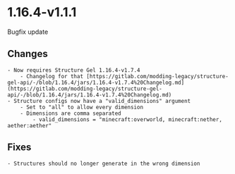 # 1.16.4-v1.1.1

Bugfix update

## Changes
	- Now requires Structure Gel 1.16.4-v1.7.4
		- Changelog for that [https://gitlab.com/modding-legacy/structure-gel-api/-/blob/1.16.4/jars/1.16.4-v1.7.4%20Changelog.md](https://gitlab.com/modding-legacy/structure-gel-api/-/blob/1.16.4/jars/1.16.4-v1.7.4%20Changelog.md)
	- Structure configs now have a "valid_dimensions" argument
		- Set to "all" to allow every dimension
		- Dimensions are comma separated
			- valid_dimensions = "minecraft:overworld, minecraft:nether, aether:aether"

## Fixes
	- Structures should no longer generate in the wrong dimension